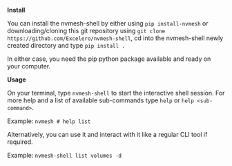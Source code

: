 **Install**

You can install the nvmesh-shell by either using `pip install-nvmesh` or downloading/cloning this git repository using
`git clone https://github.com/Excelero/nvmesh-shell`, cd into the
nvmesh-shell newly created directory and type `pip install .`

In either case, you need the pip python package available and ready on your computer.

**Usage**

On your terminal, type `nvmesh-shell` to start the interactive shell
session. For more help and a list of available sub-commands type `help`
or `help <sub-command>`.

Example: `nvmesh # help list`

Alternatively, you can use it and interact with it like a regular CLI
tool if required.

Example: `nvmesh-shell list volumes -d`
